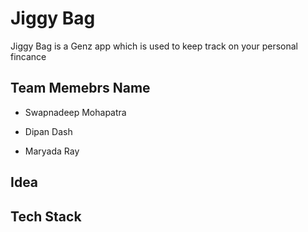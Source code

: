 # Jiggy Bag

Jiggy Bag is a Genz app which is used to keep track on your personal fincance

## Team Memebrs Name

- Swapnadeep Mohapatra

- Dipan Dash

- Maryada Ray

## Idea

## Tech Stack
